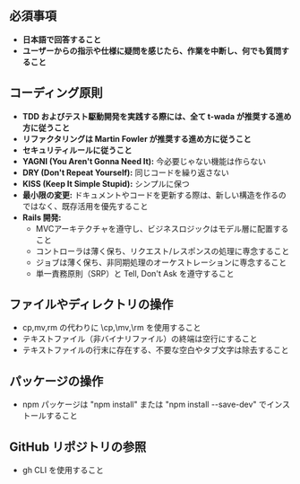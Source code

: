 ## 必須事項

- **日本語で回答すること**
- **ユーザーからの指示や仕様に疑問を感じたら、作業を中断し、何でも質問すること**

## コーディング原則

- **TDD およびテスト駆動開発を実践する際には、全て t-wada が推奨する進め方に従うこと**
- **リファクタリングは Martin Fowler が推奨する進め方に従うこと**
- **セキュリティルールに従うこと**
- **YAGNI (You Aren't Gonna Need It):** 今必要じゃない機能は作らない
- **DRY (Don't Repeat Yourself):** 同じコードを繰り返さない
- **KISS (Keep It Simple Stupid):** シンプルに保つ
- **最小限の変更:** ドキュメントやコードを更新する際は、新しい構造を作るのではなく、既存活用を優先すること
- **Rails 開発:**
  - MVCアーキテクチャを遵守し、ビジネスロジックはモデル層に配置すること
  - コントローラは薄く保ち、リクエスト/レスポンスの処理に専念すること
  - ジョブは薄く保ち、非同期処理のオーケストレーションに専念すること
  - 単一責務原則（SRP）と Tell, Don't Ask を遵守すること

## ファイルやディレクトリの操作

- cp,mv,rm の代わりに \cp,\mv,\rm を使用すること
- テキストファイル（非バイナリファイル）の終端は空行にすること
- テキストファイルの行末に存在する、不要な空白やタブ文字は除去すること

## パッケージの操作

- npm パッケージは "npm install" または "npm install --save-dev" でインストールすること

## GitHub リポジトリの参照

- gh CLI を使用すること
